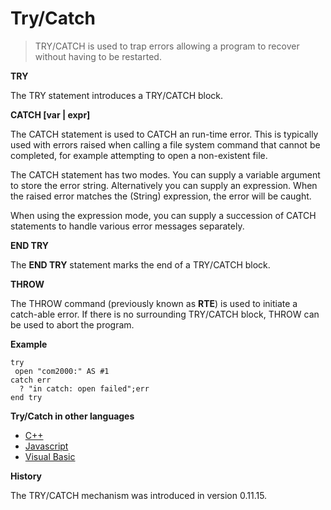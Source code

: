 # Try/Catch

> TRY/CATCH is used to trap errors allowing a program to recover without having to be restarted.

**TRY**

The TRY statement introduces a TRY/CATCH block.

**CATCH [var | expr]**

The CATCH statement is used to CATCH an run-time error. This is typically used with errors raised when calling a file system command that cannot be completed, for example attempting to open a non-existent file.

The CATCH statement has two modes. You can supply a variable argument to store the error string. Alternatively you can supply an expression. When the raised error matches the (String) expression, the error will be caught.

When using the expression mode, you can supply a succession of CATCH statements to handle various error messages separately.

**END TRY**

The __END TRY__ statement marks the end of a TRY/CATCH block.

**THROW**

The THROW command (previously known as __RTE__) is used to initiate a catch-able error. If there is no surrounding TRY/CATCH block, THROW can be used to abort the program.
 
**Example**

```
try
 open "com2000:" AS #1
catch err
  ? "in catch: open failed";err
end try
```

**Try/Catch in other languages**

- [C++](http://www.cplusplus.com/doc/tutorial/exceptions)
- [Javascript](https://developer.mozilla.org/en-US/docs/Web/JavaScript/Reference/Statements/try...catch)
- [Visual Basic](http://msdn.microsoft.com/en-AU/library/fk6t46tz.aspx)

**History**

The TRY/CATCH mechanism was introduced in version 0.11.15.
